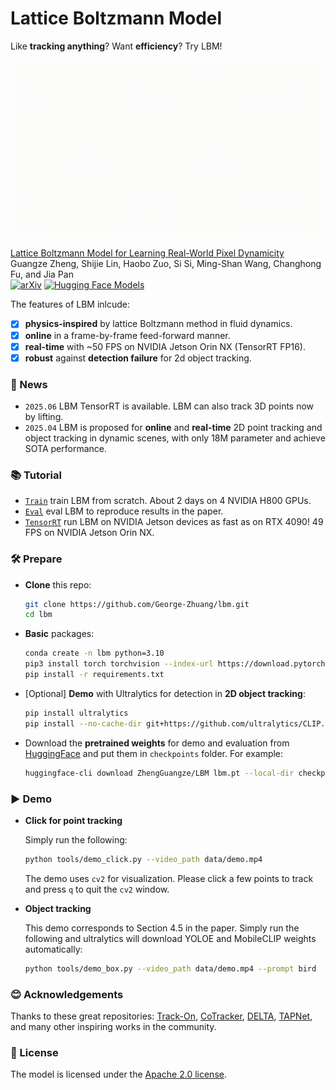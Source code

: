 # Lattice Boltzmann Model
Like **tracking anything**? Want **efficiency**? Try LBM! 
<div align="center">
<img src="assets/demo.gif" width="640">
</div>

[Lattice Boltzmann Model for Learning Real-World Pixel Dynamicity](https://george-zhuang.github.io/lbm/)\
Guangze Zheng, Shijie Lin, Haobo Zuo, Si Si, Ming-Shan Wang, Changhong Fu, and Jia Pan\
[![arXiv](https://img.shields.io/badge/arXiv-2403.11186-b31b1b.svg)]() [![Hugging Face Models](https://img.shields.io/badge/%F0%9F%A4%97%20Hugging%20Face-Models-blue)](https://huggingface.co/ZhengGuangze/LBM)


The features of LBM inlcude:
- [x] **physics-inspired** by lattice Boltzmann method in fluid dynamics.
- [x] **online** in a frame-by-frame feed-forward manner.
- [x] **real-time** with ~50 FPS on NVIDIA Jetson Orin NX (TensorRT FP16).
- [x] **robust** against **detection failure** for 2d object tracking.

### 📌 News
- ```2025.06``` LBM TensorRT is available. LBM can also track 3D points now by lifting.
- ```2025.04``` LBM is proposed for **online** and **real-time** 2D point tracking and object tracking in dynamic scenes, with only 18M parameter and achieve SOTA performance.

### 📚 Tutorial
- [```Train```](assets/train.md) train LBM from scratch. About 2 days on 4 NVIDIA H800 GPUs.
- [```Eval```](assets/eval.md) eval LBM to reproduce results in the paper.
- [```TensorRT```](assets/tensorrt.md) run LBM on NVIDIA Jetson devices as fast as on RTX 4090! 49 FPS on NVIDIA Jetson Orin NX.

### 🛠️ Prepare

- **Clone** this repo:
    ```bash
    git clone https://github.com/George-Zhuang/lbm.git
    cd lbm
    ```

- **Basic** packages:
    ```bash
    conda create -n lbm python=3.10
    pip3 install torch torchvision --index-url https://download.pytorch.org/whl/cu124 # please check your cuda version
    pip install -r requirements.txt
    ```
- [Optional] **Demo** with Ultralytics for detection in **2D object tracking**:
    ```bash
    pip install ultralytics
    pip install --no-cache-dir git+https://github.com/ultralytics/CLIP.git
    ```

- Download the **pretrained weights** for demo and evaluation from [HuggingFace](https://huggingface.co/ZhengGuangze/LBM) and put them in ```checkpoints``` folder. For example:
  ```bash
  huggingface-cli download ZhengGuangze/LBM lbm.pt --local-dir checkpoints
  ```

### ▶️ Demo

- **Click for point tracking**

  Simply run the following:
  ```bash
  python tools/demo_click.py --video_path data/demo.mp4
  ```
  The demo uses ```cv2``` for visualization. Please click a few points to track and press `q` to quit the ```cv2``` window.

- **Object tracking**
  
  This demo corresponds to Section 4.5 in the paper. Simply run the following and ultralytics will download YOLOE and MobileCLIP weights automatically:
  ```bash
  python tools/demo_box.py --video_path data/demo.mp4 --prompt bird
  ```

### 😊 Acknowledgements
Thanks to these great repositories: [Track-On](https://github.com/gorkaydemir/track_on), [CoTracker](https://github.com/facebookresearch/co-tracker), [DELTA](https://github.com/snap-research/DELTA_densetrack3d), [TAPNet](https://github.com/google-deepmind/tapnet), and many other inspiring works in the community.

### 🎫 License
The model is licensed under the [Apache 2.0 license](./LICENSE.txt).